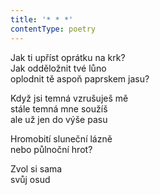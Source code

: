 ```yaml
---
title: '* * *'
contentType: poetry
---
```


<section>

Jak ti upříst oprátku na krk?  
Jak odděložnit tvé lůno  
oplodnit tě aspoň paprskem jasu?

Když jsi temná vzrušuješ mě  
stále temná mne soužíš  
ale už jen do výše pasu

Hromobití sluneční lázně  
nebo půlnoční hrot?

Zvol si sama  
svůj osud

</section>
